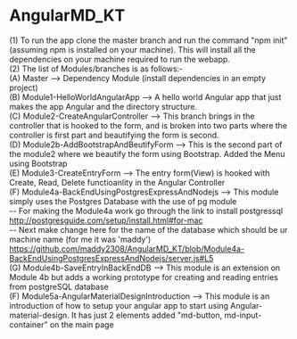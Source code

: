 # AngularMD_KT

(1) To run the app clone the master branch and run the command "npm init" (assuming npm is installed on your machine). This will install all the dependencies on your machine required to run the webapp.                                             
(2) The list of Modules/branches is as follows:-<br />
  (A) Master --> Dependency Module (install dependencies in an empty project)<br />
  (B) Module1-HelloWorldAngularApp --> A hello world Angular app that just makes the app Angular and the directory structure.<br />
  (C) Module2-CreateAngularController --> This branch brings in the controller that is hooked to the form, and is broken into  two parts where the controller is first part and beautifying the form is second.<br />
  (D) Module2b-AddBootstrapAndBeutifyForm --> This is the second part of the module2 where we beautify the form using  Bootstrap. Added the Menu using Bootstrap <navbar> <br />
  (E) Module3-CreateEntryForm --> The entry form(View) is hooked with Create, Read, Delete functioanlity in the Angular  Controller<br />
  (F) Module4a-BackEndUsingPostgresExpressAndNodejs --> This module simply uses the Postgres Database with the use of pg module<br/>
  -- For making the Module4a work go through the link to install postgressql http://postgresguide.com/setup/install.html#for-mac <br/>
  -- Next make change here for the name of the database which should be ur machine name (for me it was 'maddy') <br />
  https://github.com/maddy2308/AngularMD_KT/blob/Module4a-BackEndUsingPostgresExpressAndNodejs/server.js#L5 <br/>
  (G) Module4b-SaveEntryInBackEndDB --> This module is an extension on Module 4b but adds a working prototype for creating and reading entries from postgreSQL database <br/>
  (F) Module5a-AngularMaterialDesignIntroduction --> This module is an introduction of how to setup your angular app to start using Angular-material-design. It has just 2 elements added "md-button, md-input-container" on the main page


